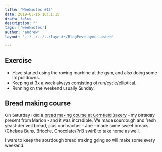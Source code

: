 ```yaml
---
title: 'Weeknotes #13'
date: 2019-01-16 10:51:15
draft: false
description: ""
tags: ['weeknotes']
author: 'andrew'
layout: '../../../../layouts/BlogPostLayout.astro'

---
```

Exercise
--------

*   Have started using the rowing machine at the gym, and also doing some lat pulldowns.
*   Keeping at 3x a week always consisting of run/cycle/elliptical.
*   Running on the weekend usually Sunday.

Bread making course
-------------------

On Saturday I did a [bread making course at Cornfield Bakery](https://cornfieldbakery.com/bread-making-courses.html) - my birthday present from Marion - and it was incredible. We made sourdough and fresh yeast-derived bread, plus our teacher - Joe - made some sweet breads (Chelsea Buns, Brioche, Chocolate/PnB swirl) to take home as well.

I want to keep the sourdough bread making going so will make some every weekend.
